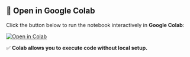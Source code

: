 ## 📂 Open in Google Colab  
Click the button below to run the notebook interactively in **Google Colab**:  

[![Open in Colab](https://colab.research.google.com/assets/colab-badge.svg)](https://colab.research.google.com/github/PKhosravi-CityTech/ML15AI-CUNY/blob/main/Exams/Quiz1.ipynb)

✅ **Colab allows you to execute code without local setup.**  
